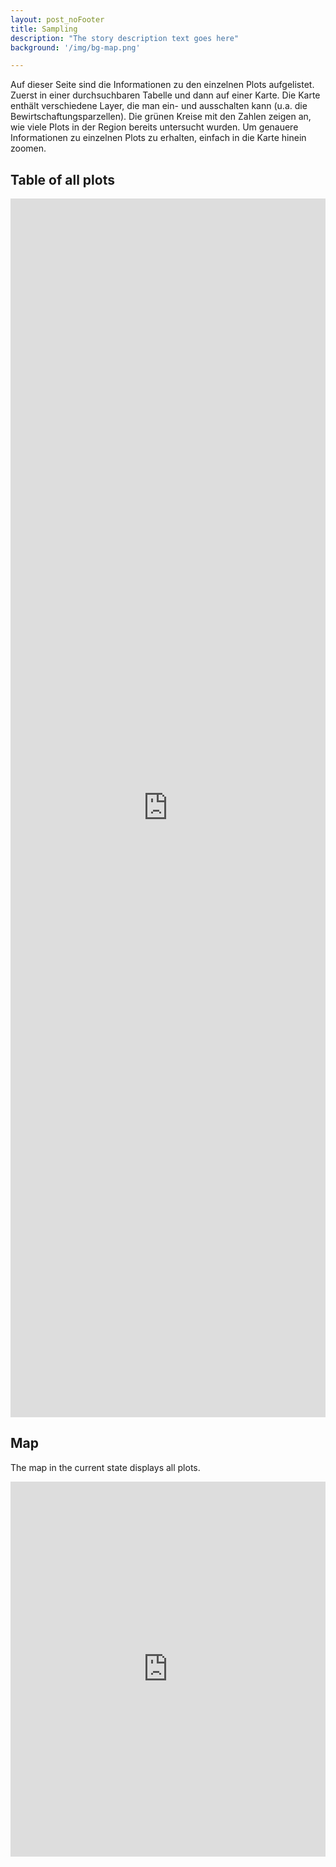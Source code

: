 ```yaml
---
layout: post_noFooter
title: Sampling
description: "The story description text goes here"
background: '/img/bg-map.png'

---
```


Auf dieser Seite sind die Informationen zu den einzelnen Plots aufgelistet. Zuerst in einer durchsuchbaren Tabelle und dann auf einer Karte. Die Karte enthält verschiedene Layer, die man ein- und ausschalten kann (u.a. die Bewirtschaftungsparzellen).
Die grünen Kreise mit den Zahlen zeigen an, wie viele Plots in der Region bereits untersucht wurden. Um genauere Informationen zu einzelnen Plots zu erhalten, einfach in die Karte hinein zoomen.

## Table of all plots
<iframe src="https://marco-barandun.github.io/graslandvielfalt/R_files/2023-plot-table-andrea.html" 
height="50%" width="100%" style="border:0;" ></iframe>

## Map
The map in the current state displays all plots.

<iframe src="https://marco-barandun.github.io/graslandvielfalt/R_files/2023-plot-map.html" height="600px" width="100%" style="border:none;"></iframe>
